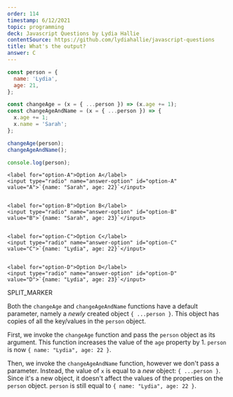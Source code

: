 ```yaml
---
order: 114
timestamp: 6/12/2021
topic: programming
deck: Javascript Questions by Lydia Hallie
contentSource: https://github.com/lydiahallie/javascript-questions
title: What's the output?
answer: C
---
```


  

```javascript
const person = {
  name: 'Lydia',
  age: 21,
};

const changeAge = (x = { ...person }) => (x.age += 1);
const changeAgeAndName = (x = { ...person }) => {
  x.age += 1;
  x.name = 'Sarah';
};

changeAge(person);
changeAgeAndName();

console.log(person);
```


    <label for="option-A">Option A</label>
    <input type="radio" name="answer-option" id="option-A" value="A">`{name: "Sarah", age: 22}`</input>
    

    <label for="option-B">Option B</label>
    <input type="radio" name="answer-option" id="option-B" value="B">`{name: "Sarah", age: 23}`</input>
    

    <label for="option-C">Option C</label>
    <input type="radio" name="answer-option" id="option-C" value="C">`{name: "Lydia", age: 22}`</input>
    

    <label for="option-D">Option D</label>
    <input type="radio" name="answer-option" id="option-D" value="D">`{name: "Lydia", age: 23}`</input>
    




SPLIT_MARKER

Both the `changeAge` and `changeAgeAndName` functions have a default parameter, namely a _newly_ created object `{ ...person }`. This object has copies of all the key/values in the `person` object.

First, we invoke the `changeAge` function and pass the `person` object as its argument. This function increases the value of the `age` property by 1. `person` is now `{ name: "Lydia", age: 22 }`.

Then, we invoke the `changeAgeAndName` function, however we don't pass a parameter. Instead, the value of `x` is equal to a _new_ object: `{ ...person }`. Since it's a new object, it doesn't affect the values of the properties on the `person` object. `person` is still equal to `{ name: "Lydia", age: 22 }`.



